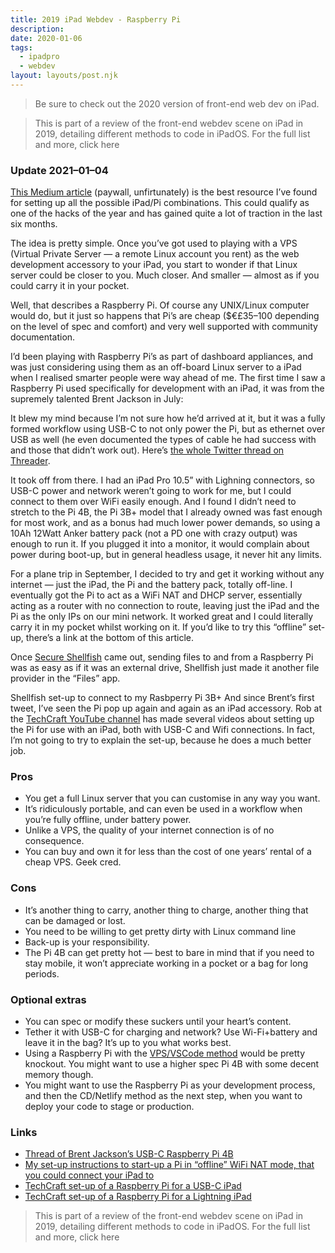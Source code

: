 ```yaml
---
title: 2019 iPad Webdev - Raspberry Pi
description: 
date: 2020-01-06
tags:
  - ipadpro
  - webdev
layout: layouts/post.njk
---
```


> Be sure to check out the 2020 version of front-end web dev on iPad.

> This is part of a review of the front-end webdev scene on iPad in 2019, detailing different methods to code in iPadOS. For the full list and more, click here

### Update 2021–01–04
[This Medium article](https://medium.com/sausheong/setting-up-a-raspberry-pi-4-as-an-development-machine-for-your-ipad-pro-3813f872fccc) (paywall, unfirtunately) is the best resource I’ve found for setting up all the possible iPad/Pi combinations.
This could qualify as one of the hacks of the year and has gained quite a lot of traction in the last six months.

The idea is pretty simple. Once you’ve got used to playing with a VPS (Virtual Private Server — a remote Linux account you rent) as the web development accessory to your iPad, you start to wonder if that Linux server could be closer to you. Much closer. And smaller — almost as if you could carry it in your pocket.

Well, that describes a Raspberry Pi. Of course any UNIX/Linux computer would do, but it just so happens that Pi’s are cheap ($€£35–100 depending on the level of spec and comfort) and very well supported with community documentation.

I’d been playing with Raspberry Pi’s as part of dashboard appliances, and was just considering using them as an off-board Linux server to a iPad when I realised smarter people were way ahead of me. The first time I saw a Raspberry Pi used specifically for development with an iPad, it was from the supremely talented Brent Jackson in July:

It blew my mind because I’m not sure how he’d arrived at it, but it was a fully formed workflow using USB-C to not only power the Pi, but as ethernet over USB as well (he even documented the types of cable he had success with and those that didn’t work out). Here’s [the whole Twitter thread on Threader](https://threader.app/thread/1147555688933154816).

It took off from there. I had an iPad Pro 10.5” with Lighning connectors, so USB-C power and network weren’t going to work for me, but I could connect to them over WiFi easily enough. And I found I didn’t need to stretch to the Pi 4B, the Pi 3B+ model that I already owned was fast enough for most work, and as a bonus had much lower power demands, so using a 10Ah 12Watt Anker battery pack (not a PD one with crazy output) was enough to run it. If you plugged it into a monitor, it would complain about power during boot-up, but in general headless usage, it never hit any limits.

For a plane trip in September, I decided to try and get it working without any internet — just the iPad, the Pi and the battery pack, totally off-line. I eventually got the Pi to act as a WiFi NAT and DHCP server, essentially acting as a router with no connection to route, leaving just the iPad and the Pi as the only IPs on our mini network. It worked great and I could literally carry it in my pocket whilst working on it. If you’d like to try this “offline” set-up, there’s a link at the bottom of this article.

Once [Secure Shellfish](https://secureshellfish.app/) came out, sending files to and from a Raspberry Pi was as easy as if it was an external drive, Shellfish just made it another file provider in the “Files” app.

Shellfish set-up to connect to my Rasbperry Pi 3B+
And since Brent’s first tweet, I’ve seen the Pi pop up again and again as an iPad accessory. Rob at the [TechCraft YouTube channel](https://www.youtube.com/channel/UCT-GpMtIFhX9EMA0Eauevhw) has made several videos about setting up the Pi for use with an iPad, both with USB-C and Wifi connections. In fact, I’m not going to try to explain the set-up, because he does a much better job.

### Pros
- You get a full Linux server that you can customise in any way you want.
- It’s ridiculously portable, and can even be used in a workflow when you’re fully offline, under battery power.
- Unlike a VPS, the quality of your internet connection is of no consequence.
- You can buy and own it for less than the cost of one years’ rental of a cheap VPS.
Geek cred.

### Cons
- It’s another thing to carry, another thing to charge, another thing that can be damaged or lost.
- You need to be willing to get pretty dirty with Linux command line
- Back-up is your responsibility.
- The Pi 4B can get pretty hot — best to bare in mind that if you need to stay mobile, it won’t appreciate working in a pocket or a bag for long periods.

### Optional extras
- You can spec or modify these suckers until your heart’s content.
- Tether it with USB-C for charging and network? Use Wi-Fi+battery and leave it in the bag? It’s up to you what works best.
- Using a Raspberry Pi with the [VPS/VSCode method](https://medium.com/p/18f482f3a976) would be pretty knockout. You might want to use a higher spec Pi 4B with some decent memory though.
- You might want to use the Raspberry Pi as your development process, and then the CD/Netlify method as the next step, when you want to deploy your code to stage or production.

### Links
- [Thread of Brent Jackson’s USB-C Raspberry Pi 4B](https://threader.app/thread/1147555688933154816)
- [My set-up instructions to start-up a Pi in “offline” WiFi NAT mode, that you could connect your iPad to](https://gist.github.com/pixelthing/2d9d335cdd3632210febf2d2a15b5365)
- [TechCraft set-up of a Raspberry Pi for a USB-C iPad](https://youtu.be/ebYB9rVHaeg)
- [TechCraft set-up of a Raspberry Pi for a Lightning iPad](https://youtu.be/YbvSS8MJm2s)

> This is part of a review of the front-end webdev scene on iPad in 2019, detailing different methods to code in iPadOS. For the full list and more, click here